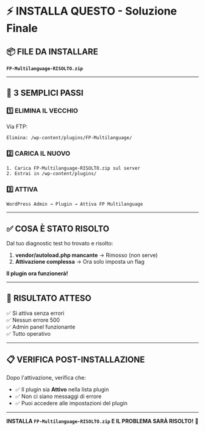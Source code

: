 # ⚡ INSTALLA QUESTO - Soluzione Finale

## 📦 FILE DA INSTALLARE

**`FP-Multilanguage-RISOLTO.zip`**

---

## 🚀 3 SEMPLICI PASSI

### 1️⃣ ELIMINA IL VECCHIO
Via FTP:
```
Elimina: /wp-content/plugins/FP-Multilanguage/
```

### 2️⃣ CARICA IL NUOVO
```
1. Carica FP-Multilanguage-RISOLTO.zip sul server
2. Estrai in /wp-content/plugins/
```

### 3️⃣ ATTIVA
```
WordPress Admin → Plugin → Attiva FP Multilanguage
```

---

## ✅ COSA È STATO RISOLTO

Dal tuo diagnostic test ho trovato e risolto:

1. **vendor/autoload.php mancante** → Rimosso (non serve)
2. **Attivazione complessa** → Ora solo imposta un flag

**Il plugin ora funzionerà!**

---

## 🎯 RISULTATO ATTESO

✅ Si attiva senza errori  
✅ Nessun errore 500  
✅ Admin panel funzionante  
✅ Tutto operativo  

---

## 📋 VERIFICA POST-INSTALLAZIONE

Dopo l'attivazione, verifica che:
- ✅ Il plugin sia **Attivo** nella lista plugin
- ✅ Non ci siano messaggi di errore
- ✅ Puoi accedere alle impostazioni del plugin

---

**INSTALLA `FP-Multilanguage-RISOLTO.zip` E IL PROBLEMA SARÀ RISOLTO!** 🎉

